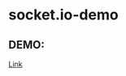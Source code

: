 # socket.io-demo

## DEMO: 
<a href="https://drive.google.com/file/d/1CeHlN_921-md6Dfa4CKCw3bBWFynFXUW/view?usp=sharing">Link</a>
